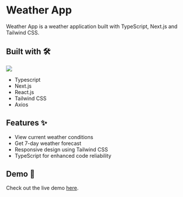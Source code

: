 # Weather App
Weather App is a weather application built with TypeScript, Next.js and Tailwind CSS.

## Built with 🛠️

  <a href="https://skillicons.dev">
    <img src="https://skillicons.dev/icons?i=ts,react,nextjs,tailwind,vercel" />
  </a>

- Typescript
- Next.js 
- React.js
- Tailwind CSS
- Axios

## Features ✨ 
- View current weather conditions
- Get 7-day weather forecast
- Responsive design using Tailwind CSS
- TypeScript for enhanced code reliability
  
## Demo 🚀
Check out the live demo [here](https://weather-app-seven-omega-71.vercel.app/).
